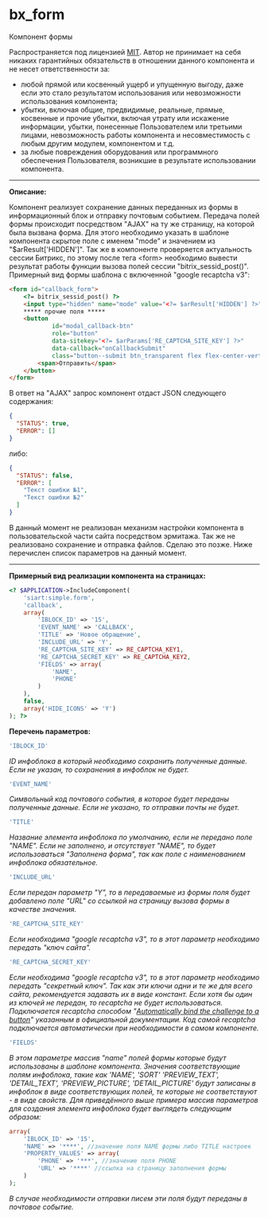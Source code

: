 # bx_form
Компонент формы

Распространяется под лицензией [MIT](https://en.wikipedia.org/wiki/MIT_License). Автор не принимает на себя никаких гарантийных обязательств в отношении данного компонента и не несет ответственности за:

  * любой прямой или косвенный ущерб и упущенную выгоду, даже если это стало результатом использования или невозможности использования компонента;
  * убытки, включая общие, предвидимые, реальные, прямые, косвенные и прочие убытки, включая утрату или искажение информации, убытки, понесенные Пользователем или третьими лицами, невозможность работы компонента и несовместимость с любым другим модулем, компонентом и т.д.
  * за любые повреждения оборудования или программного обеспечения Пользователя, возникшие в результате использовании компонента.

-----------------------------------
**Описание:**

Компонент реализует сохранение данных переданных из формы в информационный блок и отправку почтовым событием. Передача полей формы происходит посредством "AJAX" на ту же страницу, на которой была вызвана форма. Для этого необходимо указать в шаблоне компонента скрытое поле с именем "mode" и значением из "$arResult['HIDDEN']". Так же в компоненте проверяется актуальность сессии Битрикс, по этому после тега \<form\> необходимо вывести результат работы функции вызова полей сессии "bitrix_sessid_post()". Примерный вид формы шаблона с включенной "google recaptcha v3":
```html
<form id="callback_form">
    <?= bitrix_sessid_post() ?>
    <input type="hidden" name="mode" value="<?= $arResult['HIDDEN'] ?>">
    ***** прочие поля *****
    <button
            id="modal_callback-btn"
            role="button"
            data-sitekey="<?= $arParams['RE_CAPTCHA_SITE_KEY'] ?>"
            data-callback="onCallbackSubmit"
            class="button--submit btn_transparent flex flex-center-vertical flex-center-horizontal g-recaptcha">
        <span>Отправить</span>
    </button>
</form>
```
В ответ на "AJAX" запрос компонент отдаст JSON следующего содержания:
```json
{
  "STATUS": true,
  "ERROR": []
}
```
либо:
```json
{
  "STATUS": false,
  "ERROR": [
    "Текст ошибки №1",
    "Текст ошибки №2"
  ]
}
```
В данный момент не реализован механизм настройки компонента в пользовательской части сайта посредством эрмитажа. Так же не реализовано сохранение и отправка файлов. Сделаю это позже. Ниже перечислен список параметров на данный момент.

-----------------------------------
**Примерный вид реализации компонента на страницах:**
```php
<? $APPLICATION->IncludeComponent(
    'siart:simple.form',
    'callback',
    array(
        'IBLOCK_ID' => '15',
        'EVENT_NAME' => 'CALLBACK',
        'TITLE' => 'Новое обращение',
        'INCLUDE_URL' => 'Y',
        'RE_CAPTCHA_SITE_KEY' => RE_CAPTCHA_KEY1,
        'RE_CAPTCHA_SECRET_KEY' => RE_CAPTCHA_KEY2,
        'FIELDS' => array(
            'NAME',
            'PHONE'
        )
    ),
    false,
    array('HIDE_ICONS' => 'Y')
); ?>
```
**Перечень параметров:**

```php
'IBLOCK_ID'
```
_ID инфоблока в который необходимо сохранить полученные данные. Если не указан, то сохранения в инфоблок не будет._
```php
'EVENT_NAME'
```
_Символьный код почтового события, в которое будет переданы полученные данные. Если не указано, то отправки почты не будет._
```php
'TITLE'
```
_Название элемента инфоблока по умолчанию, если не передано поле "NAME". Если не заполнено, и отсутствует "NAME", то будет использоваться "Заполнена форма", так как поле с наименованием инфоблока обязательное._
```php
'INCLUDE_URL'
```
_Если передан параметр "Y", то в передаваемые из формы поля будет добавлено поле "URL" со ссылкой на страницу вызова формы в качестве значения._
```php
'RE_CAPTCHA_SITE_KEY'
```
_Если необходима "google recaptcha v3", то в этот параметр необходимо передать "ключ сайта"._
```php
'RE_CAPTCHA_SECRET_KEY'
```
_Если необходима "google recaptcha v3", то в этот параметр необходимо передать "секретный ключ".
Так как эти ключи одни и те же для всего сайта, рекомендуется задавать их в виде констант. Если хотя бы один из ключей не передан, то recaptcha не будет использоваться. Подключается recaptcha способом "[Automatically bind the challenge to a button](https://developers.google.com/recaptcha/docs/v3#automatically_bind_the_challenge_to_a_button)" указанным в официальной документации. Код самой recaptcha подключается автоматически при необходимости в самом компоненте._
```php
'FIELDS'
```
_В этом параметре массив "name" полей формы которые будут использованы в шаблоне компонента. Значения соответствующие полям инфоблока, такие как 'NAME', 'SORT' 'PREVIEW_TEXT', 'DETAIL_TEXT', 'PREVIEW_PICTURE', 'DETAIL_PICTURE' будут записаны в инфоблок в виде соответствующих полей, те которые не соответствуют - в виде свойств. Для приведённого выше примера массив параметров для создания элемента инфоблока будет выглядеть следующим образом:_
```php
array(
    'IBLOCK_ID' => '15',
    'NAME' => '****', //значение поля NAME формы либо TITLE настроек
    'PROPERTY_VALUES' => array(
        'PHONE' => '***', //значение поля PHONE
        'URL' => '****' //ссылка на страницу заполнения формы
    )
);
```
_В случае необходимости отправки писем эти поля будут переданы в почтовое событие._
